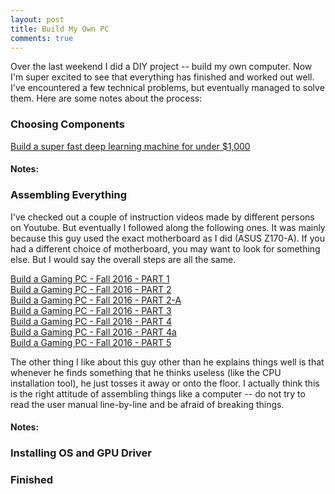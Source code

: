 ```yaml
---
layout: post
title: Build My Own PC
comments: true
---
```


Over the last weekend I did a DIY project -- build my own computer. Now I'm super excited to see that everything has finished and worked out well. I've encountered a few technical problems, but eventually managed to solve them. Here are some notes about the process:

### Choosing Components

[Build a super fast deep learning machine for under $1,000](https://www.oreilly.com/learning/build-a-super-fast-deep-learning-machine-for-under-1000)

#### Notes:



### Assembling Everything

I've checked out a couple of instruction videos made by different persons on Youtube. But eventually I followed along the following ones. It was mainly because this guy used the exact motherboard as I did (ASUS Z170-A). If you had a different choice of motherboard, you may want to look for something else. But I would say the overall steps are all the same.

[Build a Gaming PC - Fall 2016 - PART 1](https://www.youtube.com/watch?v=xke5Kn51vqI)    
[Build a Gaming PC - Fall 2016 - PART 2](https://www.youtube.com/watch?v=jnBG8y0zPBM)  
[Build a Gaming PC - Fall 2016 - PART 2-A](https://www.youtube.com/watch?v=pJGz-grwSlQ)  
[Build a Gaming PC - Fall 2016 - PART 3](https://www.youtube.com/watch?v=pauR2zeGhoA)  
[Build a Gaming PC - Fall 2016 - PART 4](https://www.youtube.com/watch?v=fDzX-usyrZY&t=638s)  
[Build a Gaming PC - Fall 2016 - PART 4a](https://www.youtube.com/watch?v=27z3EJLAbn0&t=103s)  
[Build a Gaming PC - Fall 2016 - PART 5](https://www.youtube.com/watch?v=WSmCFIkjgko)  

The other thing I like about this guy other than he explains things well is that whenever he finds something that he thinks useless (like the CPU installation tool), he just tosses it away or onto the floor. I actually think this is the right attitude of assembling things like a computer -- do not try to read the user manual line-by-line and be afraid of breaking things.  

#### Notes:  

### Installing OS and GPU Driver

### Finished
